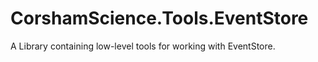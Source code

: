 # CorshamScience.Tools.EventStore

A Library containing low-level tools for working with EventStore. 
